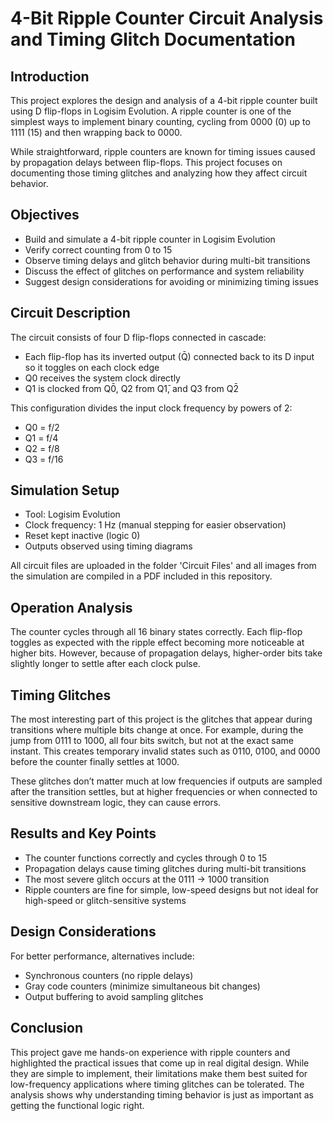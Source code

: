 # 4-Bit Ripple Counter Circuit Analysis and Timing Glitch Documentation

## Introduction
This project explores the design and analysis of a 4-bit ripple counter built using D flip-flops in Logisim Evolution. A ripple counter is one of the simplest ways to implement binary counting, cycling from 0000 (0) up to 1111 (15) and then wrapping back to 0000.  

While straightforward, ripple counters are known for timing issues caused by propagation delays between flip-flops. This project focuses on documenting those timing glitches and analyzing how they affect circuit behavior.

## Objectives
- Build and simulate a 4-bit ripple counter in Logisim Evolution  
- Verify correct counting from 0 to 15  
- Observe timing delays and glitch behavior during multi-bit transitions  
- Discuss the effect of glitches on performance and system reliability  
- Suggest design considerations for avoiding or minimizing timing issues  

## Circuit Description
The circuit consists of four D flip-flops connected in cascade:
- Each flip-flop has its inverted output (Q̄) connected back to its D input so it toggles on each clock edge  
- Q0 receives the system clock directly  
- Q1 is clocked from Q0̄, Q2 from Q1̄, and Q3 from Q2̄  

This configuration divides the input clock frequency by powers of 2:  
- Q0 = f/2  
- Q1 = f/4  
- Q2 = f/8  
- Q3 = f/16  

## Simulation Setup
- Tool: Logisim Evolution  
- Clock frequency: 1 Hz (manual stepping for easier observation)  
- Reset kept inactive (logic 0)  
- Outputs observed using timing diagrams  

All circuit files are uploaded in the folder 'Circuit Files' and all images from the simulation are compiled in a PDF included in this repository.

## Operation Analysis
The counter cycles through all 16 binary states correctly. Each flip-flop toggles as expected with the ripple effect becoming more noticeable at higher bits. However, because of propagation delays, higher-order bits take slightly longer to settle after each clock pulse.

## Timing Glitches
The most interesting part of this project is the glitches that appear during transitions where multiple bits change at once. For example, during the jump from 0111 to 1000, all four bits switch, but not at the exact same instant. This creates temporary invalid states such as 0110, 0100, and 0000 before the counter finally settles at 1000.

These glitches don’t matter much at low frequencies if outputs are sampled after the transition settles, but at higher frequencies or when connected to sensitive downstream logic, they can cause errors.

## Results and Key Points
- The counter functions correctly and cycles through 0 to 15  
- Propagation delays cause timing glitches during multi-bit transitions  
- The most severe glitch occurs at the 0111 → 1000 transition  
- Ripple counters are fine for simple, low-speed designs but not ideal for high-speed or glitch-sensitive systems  

## Design Considerations
For better performance, alternatives include:  
- Synchronous counters (no ripple delays)  
- Gray code counters (minimize simultaneous bit changes)  
- Output buffering to avoid sampling glitches  

## Conclusion
This project gave me hands-on experience with ripple counters and highlighted the practical issues that come up in real digital design. While they are simple to implement, their limitations make them best suited for low-frequency applications where timing glitches can be tolerated. The analysis shows why understanding timing behavior is just as important as getting the functional logic right.
